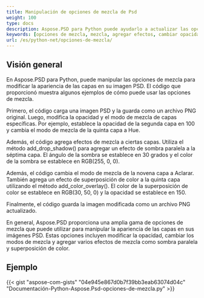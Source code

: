 ```yaml
---
title: Manipulación de opciones de mezcla de Psd
weight: 100
type: docs
description: Aspose.PSD para Python puede ayudarlo a actualizar las opciones de mezcla con un código simple.
keywords: [opciones de mezcla, mezcla, agregar efectos, cambiar opacidad, cambiar color de sombra, agregar sombra, api psd, python, ejemplo de código]
url: /es/python-net/opciones-de-mezcla/
---
```


## **Visión general**
En Aspose.PSD para Python, puede manipular las opciones de mezcla para modificar la apariencia de las capas en su imagen PSD. El código que proporcionó muestra algunos ejemplos de cómo puede usar las opciones de mezcla.

Primero, el código carga una imagen PSD y la guarda como un archivo PNG original. Luego, modifica la opacidad y el modo de mezcla de capas específicas. Por ejemplo, establece la opacidad de la segunda capa en 100 y cambia el modo de mezcla de la quinta capa a Hue.

Además, el código agrega efectos de mezcla a ciertas capas. Utiliza el método add_drop_shadow() para agregar un efecto de sombra paralela a la séptima capa. El ángulo de la sombra se establece en 30 grados y el color de la sombra se establece en RGB(255, 0, 0).

Además, el código cambia el modo de mezcla de la novena capa a Aclarar. También agrega un efecto de superposición de color a la quinta capa utilizando el método add_color_overlay(). El color de la superposición de color se establece en RGB(30, 50, 0) y la opacidad se establece en 150.

Finalmente, el código guarda la imagen modificada como un archivo PNG actualizado.

En general, Aspose.PSD proporciona una amplia gama de opciones de mezcla que puede utilizar para manipular la apariencia de las capas en sus imágenes PSD. Estas opciones incluyen modificar la opacidad, cambiar los modos de mezcla y agregar varios efectos de mezcla como sombra paralela y superposición de color.

## **Ejemplo**
{{< gist "aspose-com-gists" "04e945e867d0b7f39bb3eab63074d04c" "Documentación-Python-Aspose.Psd-opciones-de-mezcla.py" >}}
